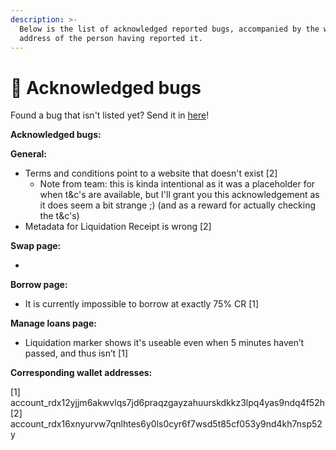 ```yaml
---
description: >-
  Below is the list of acknowledged reported bugs, accompanied by the wallet
  address of the person having reported it.
---
```


# 🐞 Acknowledged bugs

Found a bug that isn't listed yet? Send it in [here](https://docs.google.com/forms/d/e/1FAIpQLSdh4-J6LsVaROk1C3GwkSRg2oqTvdmEGUWOUFmNd4oX2jI0Tg/viewform)!

**Acknowledged bugs:**

**General:**

* Terms and conditions point to a website that doesn't exist \[2]
  * Note from team: this is kinda intentional as it was a placeholder for when t\&c's are available, but I'll grant you this acknowledgement as it does seem a bit strange ;) (and as a reward for actually checking the t\&c's)
* Metadata for Liquidation Receipt is wrong \[2]

**Swap page:**

*

**Borrow page:**

* It is currently impossible to borrow at exactly 75% CR \[1]

**Manage loans page:**

* Liquidation marker shows it's useable even when 5 minutes haven’t passed, and thus isn’t \[1]



**Corresponding wallet addresses:**

\[1]  account\_rdx12yjjm6akwvlqs7jd6praqzgayzahuurskdkkz3lpq4yas9ndq4f52h\
\[2] account\_rdx16xnyurvw7qnlhtes6y0ls0cyr6f7wsd5t85cf053y9nd4kh7nsp52y
